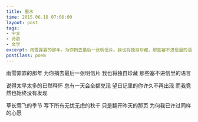 ```yaml
---
title: 墨水
time: 2015.06.18 07:06:00
layout: post
tags:
- 中文
- 诗歌
- 文学
excerpt: 雨雪霏霏的那年，为你捎去最后一张明信片。我也将独自珍藏，那些塞不进信里的语言。
postClass: poem
---
```


雨雪霏霏的那年
为你捎去最后一张明信片
我也将独自珍藏
那些塞不进信里的语言

说得太早太多的已然释怀
总有一天会全额兑现
望日记里的你许久不再出现
而我竟然也始终没有发现

草长莺飞的季节
写下所有无忧无虑的秋千
只是翻开昨天的那页
为何我已许过同样的心愿
